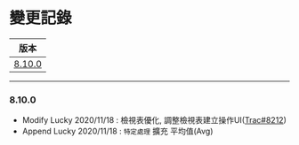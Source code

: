 變更記錄<!--版本變更記錄(最高階標題)-->
  ===
  | 版本 |
  | :---: |
  | [8.10.0](#v8_10_0) |

***

### <a id='v8_10_0'></a>8.10.0
* Modify Lucky 2020/11/18 : 檢視表優化, 調整檢視表建立操作UI([Trac#8212])
* Append Lucky 2020/11/18 : `特定處理` 擴充 平均值(Avg)

<!--超連結引用ps.畫面上看不到-->
[Trac#8212]:http://trac.uneec.com/trac/neco/ticket/8212 "#8212"
